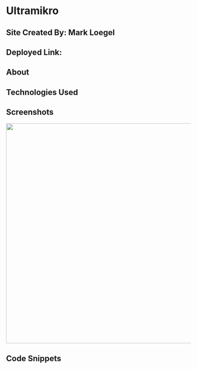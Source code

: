 # Ultramikro

## Site Created By: Mark Loegel

## Deployed Link:

## About

## Technologies Used

## Screenshots

<img src="./src/styles/imgs/.PNG" width = "600" />

## Code Snippets
